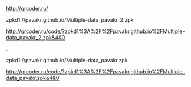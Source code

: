 http://qrcoder.ru/

zpkd1://pavakr.github.io/Multiple-data_pavakr_2.zpk

http://qrcoder.ru/code/?zpkd1%3A%2F%2Fpavakr.github.io%2FMultiple-data_pavakr_2.zpk&4&0

.

zpkd1://pavakr.github.io/Multiple-data_pavakr.zpk

http://qrcoder.ru/code/?zpkd1%3A%2F%2Fpavakr.github.io%2FMultiple-data_pavakr.zpk&4&0

